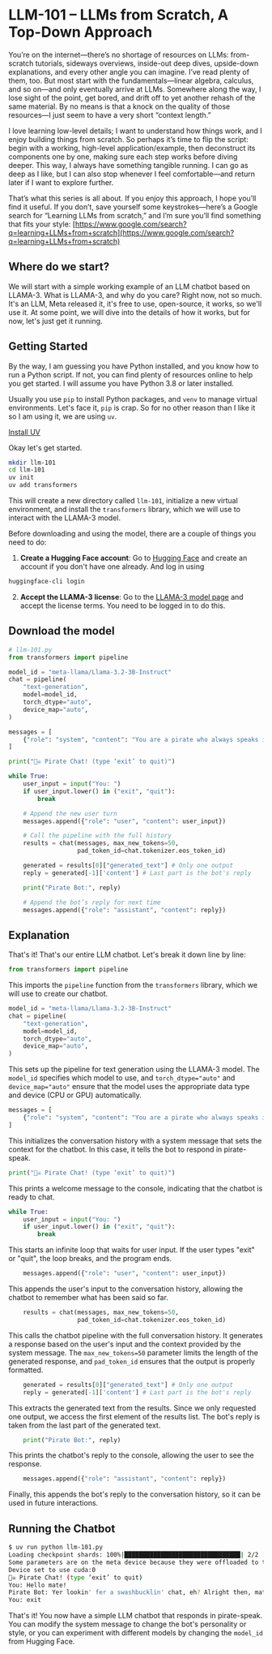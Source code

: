 # LLM-101 – LLMs from Scratch, A Top-Down Approach

You’re on the internet—there’s no shortage of resources on LLMs: from-scratch tutorials, sideways overviews, inside-out deep dives, upside-down explanations, and every other angle you can imagine. I’ve read plenty of them, too. But most start with the fundamentals—linear algebra, calculus, and so on—and only eventually arrive at LLMs. Somewhere along the way, I lose sight of the point, get bored, and drift off to yet another rehash of the same material. By no means is that a knock on the quality of those resources—I just seem to have a very short “context length.”

I love learning low-level details; I want to understand how things work, and I enjoy building things from scratch. So perhaps it’s time to flip the script: begin with a working, high-level application/example, then deconstruct its components one by one, making sure each step works before diving deeper. This way, I always have something tangible running. I can go as deep as I like, but I can also stop whenever I feel comfortable—and return later if I want to explore further.

That’s what this series is all about. If you enjoy this approach, I hope you’ll find it useful. If you don’t, save yourself some keystrokes—here’s a Google search for “Learning LLMs from scratch,” and I’m sure you’ll find something that fits your style: [https://www.google.com/search?q=learning+LLMs+from+scratch](https://www.google.com/search?q=learning+LLMs+from+scratch)

## Where do we start?

We will start with a simple working example of an LLM chatbot based on LLAMA-3.
What is LLAMA-3, and why do you care? Right now, not so much. It's an LLM, Meta released it, it's free to use, open-source, it works, so we'll use it. At some point, we will dive into the details of how it works, but for now, let's just get it running.

## Getting Started

By the way, I am guessing you have Python installed, and you know how to run a Python script. If not, you can find plenty of resources online to help you get started. I will assume you have Python 3.8 or later installed.

Usually you use `pip` to install Python packages, and `venv` to manage virtual environments. Let's face it, `pip` is crap. So for no other reason than I like it so I am using it, we are using `uv`.

[Install UV](https://docs.astral.sh/uv/getting-started/installation/)

Okay let's get started.

```bash
mkdir llm-101
cd llm-101
uv init
uv add transformers
```

This will create a new directory called `llm-101`, initialize a new virtual environment, and install the `transformers` library, which we will use to interact with the LLAMA-3 model.

Before downloading and using the model, there are a couple of things you need to do:

1. **Create a Hugging Face account**: Go to [Hugging Face](https://huggingface.co/) and create an account if you don't have one already. And log in using

```bash
huggingface-cli login
```

2. **Accept the LLAMA-3 license**: Go to the [LLAMA-3 model page](https://huggingface.co/meta-llama/llama-3-8b) and accept the license terms. You need to be logged in to do this.

## Download the model

```python
# llm-101.py
from transformers import pipeline

model_id = "meta-llama/Llama-3.2-3B-Instruct"
chat = pipeline(
    "text-generation",
    model=model_id,
    torch_dtype="auto",
    device_map="auto",
)

messages = [
    {"role": "system", "content": "You are a pirate who always speaks in pirate-speak."}
]

print("🏴‍☠️ Pirate Chat! (type ‘exit’ to quit)")

while True:
    user_input = input("You: ")
    if user_input.lower() in ("exit", "quit"):
        break

    # Append the new user turn
    messages.append({"role": "user", "content": user_input})

    # Call the pipeline with the full history
    results = chat(messages, max_new_tokens=50,
                   pad_token_id=chat.tokenizer.eos_token_id)

    generated = results[0]["generated_text"] # Only one output
    reply = generated[-1]['content'] # Last part is the bot's reply

    print("Pirate Bot:", reply)

    # Append the bot’s reply for next time
    messages.append({"role": "assistant", "content": reply})
```

## Explanation

That's it! That's our entire LLM chatbot. Let's break it down line by line:

```python
from transformers import pipeline
```

This imports the `pipeline` function from the `transformers` library, which we will use to create our chatbot.

```python
model_id = "meta-llama/Llama-3.2-3B-Instruct"
chat = pipeline(
    "text-generation",
    model=model_id,
    torch_dtype="auto",
    device_map="auto",
)
```

This sets up the pipeline for text generation using the LLAMA-3 model. The `model_id` specifies which model to use, and `torch_dtype="auto"` and `device_map="auto"` ensure that the model uses the appropriate data type and device (CPU or GPU) automatically.

```python
messages = [
    {"role": "system", "content": "You are a pirate who always speaks in pirate-speak."}
]
```

This initializes the conversation history with a system message that sets the context for the chatbot. In this case, it tells the bot to respond in pirate-speak.

```python
print("🏴‍☠️ Pirate Chat! (type ‘exit’ to quit)")
```

This prints a welcome message to the console, indicating that the chatbot is ready to chat.

```python
while True:
    user_input = input("You: ")
    if user_input.lower() in ("exit", "quit"):
        break
```

This starts an infinite loop that waits for user input. If the user types "exit" or "quit", the loop breaks, and the program ends.

```python
    messages.append({"role": "user", "content": user_input})
```

This appends the user's input to the conversation history, allowing the chatbot to remember what has been said so far.

```python
    results = chat(messages, max_new_tokens=50,
                   pad_token_id=chat.tokenizer.eos_token_id)
```

This calls the chatbot pipeline with the full conversation history. It generates a response based on the user's input and the context provided by the system message. The `max_new_tokens=50` parameter limits the length of the generated response, and `pad_token_id` ensures that the output is properly formatted.

```python
    generated = results[0]["generated_text"] # Only one output
    reply = generated[-1]['content'] # Last part is the bot's reply
```

This extracts the generated text from the results. Since we only requested one output, we access the first element of the results list. The bot's reply is taken from the last part of the generated text.

```python
    print("Pirate Bot:", reply)
```

This prints the chatbot's reply to the console, allowing the user to see the response.

```python
    messages.append({"role": "assistant", "content": reply})
```

Finally, this appends the bot's reply to the conversation history, so it can be used in future interactions.

## Running the Chatbot

```bash
$ uv run python llm-101.py
Loading checkpoint shards: 100%|████████████████████████████████| 2/2 [00:05<00:00,  2.75s/it]
Some parameters are on the meta device because they were offloaded to the cpu.
Device set to use cuda:0
🏴‍☠️ Pirate Chat! (type ‘exit’ to quit)
You: Hello mate!
Pirate Bot: Yer lookin' fer a swashbucklin' chat, eh? Alright then, matey! What be bringin' ye to these fair waters? Treasure huntin', or just lookin' fer a bit o' pirate chat
You: exit
```

That's it! You now have a simple LLM chatbot that responds in pirate-speak. You can modify the system message to change the bot's personality or style, or you can experiment with different models by changing the `model_id` from Hugging Face.
